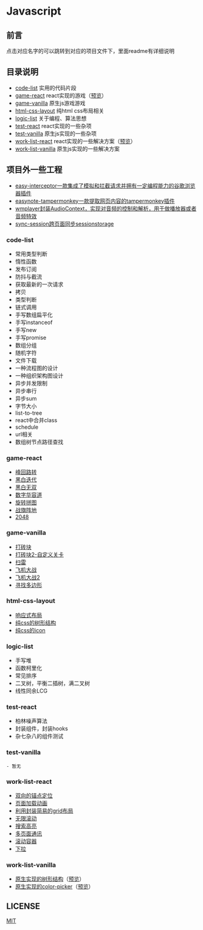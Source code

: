 # Javascript

## 前言

点击对应名字的可以跳转到对应的项目文件下，里面readme有详细说明

## 目录说明

- [code-list](#code-list) 实用的代码片段
- [game-react](#game-react) react实现的游戏（[预览](https://hans000.github.io/javascript-note/game-react/index.html)）
- [game-vanilla](#game-vanilla) 原生js游戏游戏
- [html-css-layout](#html-css-layout) 纯html css布局相关
- [logic-list](#logic-list) 关于编程、算法思想
- [test-react](#test-react) react实现的一些杂项
- [test-vanilla](#test-vanilla) 原生js实现的一些杂项
- [work-list-react](#work-list-react) react实现的一些解决方案（[预览](https://hans000.github.io/javascript-note/work-list-react/index.html)）
- [work-list-vanilla](#work-list-vanilla) 原生js实现的一些解决方案

## 项目外一些工程
- [easy-interceptor一款集成了模拟和拦截请求并拥有一定编程能力的谷歌浏览器插件](https://github.com/hans000/easy-interceptor)
- [easynote-tampermonkey一款提取网页内容的tampermonkey插件](https://github.com/hans000/easynote-tampermonkey)
- [wmplayer封装AudioContext，实现对音频的控制和解析，用于做播放器或者音频特效](https://github.com/hans000/wmplayer)
- [sync-session跨页面同步sessionstorage](https://github.com/hans000/sync-session)

### code-list

- 常用类型判断
- 惰性函数
- 发布订阅
- 防抖与截流
- 获取最新的一次请求
- 拷贝
- 类型判断
- 链式调用
- 手写数组扁平化
- 手写instanceof
- 手写new
- 手写promise
- 数组分组
- 随机字符
- 文件下载
- 一种流程图的设计
- 一种组织架构图设计
- 异步并发限制
- 异步串行
- 异步sum
- 字节大小
- list-to-tree
- react中合并class
- schedule
- url相关
- 数组树节点路径查找

### game-react

- [峰回路转](https://hans000.github.io/javascript-note/game-react/index.html#/number-ring)
- [黑白迭代](https://hans000.github.io/javascript-note/game-react/index.html#/black-white-turn)
- [黑白无双](https://hans000.github.io/javascript-note/game-react/index.html#/black-white-turn-pro)
- [数字华容道](https://hans000.github.io/javascript-note/game-react/index.html#/number-puzzle)
- [旋转拼图](https://hans000.github.io/javascript-note/game-react/index.html#/rotate-puzzle)
- [战旗阵地](https://hans000.github.io/javascript-note/game-react/index.html#/game09)
- [2048](https://hans000.github.io/javascript-note/game-react/index.html#/number-2048)

### game-vanilla

- [打砖块](./packages/game-vanilla/src/blockout/readme.md)
- [打砖块2-自定义关卡](./packages/game-vanilla/src/blockout-2/readme.md)
- [扫雷](./packages/game-vanilla/src/boom/readme.md)
- [飞机大战](./packages/game-vanilla/src/plane/readme.md)
- [飞机大战2](./packages/game-vanilla/src/plane-2/readme.md)
- [寻找多边形](./packages/game-vanilla/src/polyon/readme.md)

### html-css-layout

- [响应式布局](./packages/html-css-layout/%E5%B8%83%E5%B1%80/readme.md)
- [纯css的树形结构](./packages/html-css-layout/%E6%A0%91%E5%BD%A2%E7%BB%93%E6%9E%84/readme.md)
- [纯css的icon](./packages/html-css-layout/icon/readme.md)

### logic-list

- 手写堆
- 函数柯里化
- 常见排序
- 二叉树，平衡二插树，满二叉树
- 线性同余LCG

### test-react

- 柏林噪声算法
- 封装组件，封装hooks
- 杂七杂八的组件测试

### test-vanilla

    - 暂无

### work-list-react

- [双向的锚点定位](https://hans000.github.io/javascript-note/work-list-react/index.html#/anchor)
- [页面加载动画](https://hans000.github.io/javascript-note/work-list-react/index.html#/animate-enter)
- [利用封装简易的grid布局](https://hans000.github.io/javascript-note/work-list-react/index.html#/gridview)
- [无限滚动](https://hans000.github.io/javascript-note/work-list-react/index.html#/infiniate-scroll)
- [搜索高亮](https://hans000.github.io/javascript-note/work-list-react/index.html#/search-highlight)
- [多页面通讯](https://hans000.github.io/javascript-note/work-list-react/index.html#/multi-pages-state-sync)
- [滚动容器](https://hans000.github.io/javascript-note/work-list-react/index.html#/scroll-container)
- [下拉](https://hans000.github.io/javascript-note/work-list-react/index.html#/dropdown)

### work-list-vanilla

- [原生实现的树形结构](./packages/work-list-vanilla/src/tree/readme.md)（[预览](https://hans000.github.io/javascript-note/work-list-vanilla/tree/index.html)）
- [原生实现的color-picker](./packages/work-list-vanilla/src/color-picker/readme.md)（[预览](https://hans000.github.io/javascript-note/work-list-vanilla/color-picker/index.html)）

## LICENSE
[MIT](./LICENSE)
